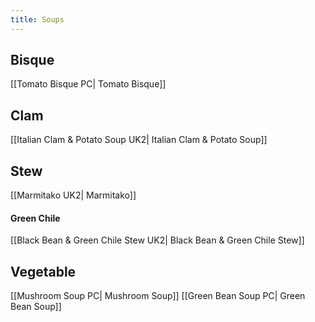 ```yaml
---
title: Soups
---
```

## Bisque
[[Tomato Bisque PC| Tomato Bisque]]
## Clam
[[Italian Clam & Potato Soup UK2| Italian Clam & Potato Soup]]
## Stew
[[Marmitako UK2| Marmitako]]
#### Green Chile
[[Black Bean & Green Chile Stew UK2| Black Bean & Green Chile Stew]]
## Vegetable
[[Mushroom Soup PC| Mushroom Soup]]
[[Green Bean Soup PC| Green Bean Soup]]